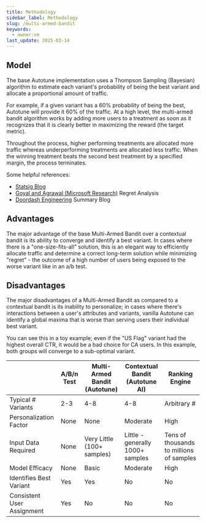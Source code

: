 ```yaml
---
title: Methodology
sidebar_label: Methodology
slug: /multi-armed-bandit
keywords:
  - owner:vm
last_update: 2025-03-14
---
```


## Model

The base Autotune implementation uses a Thompson Sampling (Bayesian) algorithm to estimate each variant's probability of being the best variant and allocate a proportional amount of traffic.

For example, if a given variant has a 60% probability of being the best, Autotune will provide it 60% of the traffic. At a high level, the multi-armed bandit algorithm works by adding more users to a treatment as soon as it recognizes that it is clearly better in maximizing the reward (the target metric).

Throughout the process, higher performing treatments are allocated more traffic whereas underperforming treatments are allocated less traffic. When the winning treatment beats the second best treatment by a specified margin, the process terminates.

Some helpful references:

- [Statsig Blog](https://www.statsig.com/blog/introducing-autotune)
- [Goyal and Agrawal (Microsoft Research)](https://proceedings.mlr.press/v23/agrawal12/agrawal12.pdf) Regret Analysis
- [Doordash Engineering](https://doordash.engineering/2022/03/15/using-a-multi-armed-bandit-with-thompson-sampling-to-identify-responsive-dashers/) Summary Blog

## Advantages

The major advantage of the base Multi-Armed Bandit over a contextual bandit is its ability to converge and identify a best variant. In cases where there is a "one-size-fits-all" solution, this is an elegant way to efficiently allocate traffic and determine a correct long-term solution while minimizing "regret" - the outcome of a high number of users being exposed to the worse variant like in an a/b test.

## Disadvantages

The major disadvantages of a Multi-Armed Bandit as compared to a contextual bandit is its inability to personalize; in cases where there's interactions between a user's attributes and variants, vanilla Autotune can identify a global maxima that is worse than serving users their individual best variant.

You can see this in a toy example; even if the "US Flag" variant had the highest overall CTR, it would be a bad choice for CA users. In this example, both groups will converge to a sub-optimal variant.

|                            | A/B/n Test | Multi-Armed Bandit (Autotune) | Contextual Bandit (Autotune AI)  | Ranking Engine                           |
| -------------------------- | ---------- | ----------------------------- | -------------------------------- | ---------------------------------------- |
| Typical # Variants         | 2-3        | 4-8                           | 4-8                              | Arbitrary #                              |
| Personalization Factor     | None       | None                          | Moderate                         | High                                     |
| Input Data Required        | None       | Very Little (100+ samples)    | Little - generally 1000+ samples | Tens of thousands to millions of samples |
| Model Efficacy             | None       | Basic                         | Moderate                         | High                                     |
| Identifies Best Variant    | Yes        | Yes                           | No                               | No                                       |
| Consistent User Assignment | Yes        | No                            | No                               | No                                       |
